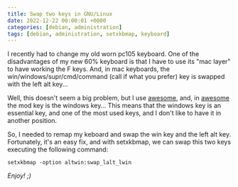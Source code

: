 ```yaml
---
title: Swap two keys in GNU/Linux
date: 2022-12-22 00:00:01 +0000
categories: [debian, administration]
tags: [debian, administration, setxkbmap, keyboard]
---
```


I recently had to change my old worn pc105 keyboard.
One of the disadvantages of my new 60% keyboard is that I have to use its "mac layer" to have working the F keys.
And, in mac keyboards, the win/windows/supr/cmd/command (call if what you prefer)  key is swapped with the left alt key...

Well, this doesn't seem a big problem, but I use [awesome](https://awesomewm.org/), and, in [awesome](https://awesomewm.org/) the mod key is the windows key...
This means that the windows key is an essential key, and one of the most used keys, and I don't like to have it in another position.

So, I needed to remap my keboard and swap the win key and the left alt key.
Fortunately, it's an easy fix, and with setxkbmap, we can swap this two keys executing the following command:

```shell
setxkbmap -option altwin:swap_lalt_lwin
```

_Enjoy! ;)_
